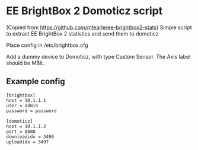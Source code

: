 # EE BrightBox 2 Domoticz script

(Copied from https://github.com/mtearle/ee-brightbox2-stats)
Simple script to extract EE BrightBox 2 statistics and send them to domoticz

Place config in /etc/brightbox.cfg

Add a dummy device to Domoticz, with type Custom Sensor. The Axis label should be MBit. 

## Example config

```
[brightbox]
host = 10.1.1.1
user = admin
password = password

[domoticz]
host = 10.1.1.2
port = 8080
downloadidx = 3496
uploadidx = 3497
```
